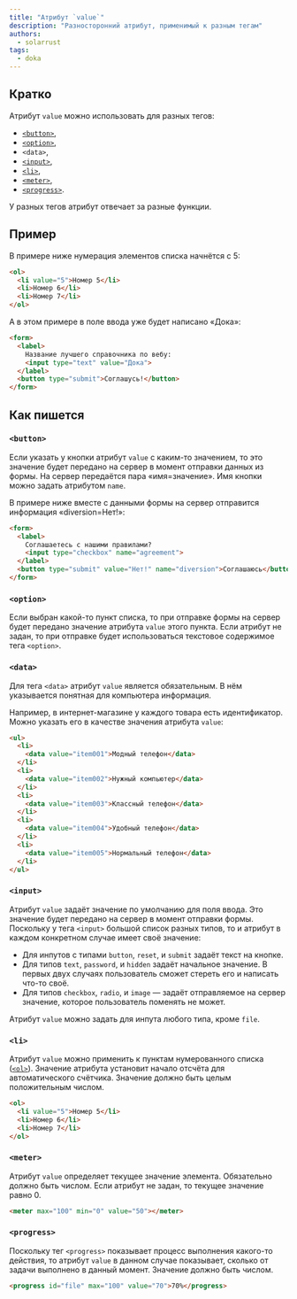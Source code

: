 ```yaml
---
title: "Атрибут `value`"
description: "Разносторонний атрибут, применимый к разным тегам"
authors:
  - solarrust
tags:
  - doka
---
```


## Кратко

Атрибут `value` можно использовать для разных тегов:

- [`<button>`](/html/button/),
- [`<option>`](/html/option/),
- `<data>`,
- [`<input>`](/html/input/),
- [`<li>`](/html/li/),
- [`<meter>`](/html/meter/),
- [`<progress>`](/html/progress/).

У разных тегов атрибут отвечает за разные функции.

## Пример

В примере ниже нумерация элементов списка начнётся с 5:

```html
<ol>
  <li value="5">Номер 5</li>
  <li>Номер 6</li>
  <li>Номер 7</li>
</ol>
```

А в этом примере в поле ввода уже будет написано «Дока»:

```html
<form>
  <label>
    Название лучшего справочника по вебу:
    <input type="text" value="Дока">
  </label>
  <button type="submit">Соглашусь!</button>
</form>
```

## Как пишется

### `<button>`

Если указать у кнопки атрибут `value` с каким-то значением, то это значение будет передано на сервер в момент отправки данных из формы. На сервер передаётся пара «имя=значение». Имя кнопки можно задать атрибутом `name`.

В примере ниже вместе с данными формы на сервер отправится информация «diversion=Нет!»:

```html
<form>
  <label>
    Соглашаетесь с нашими правилами?
    <input type="checkbox" name="agreement">
  </label>
  <button type="submit" value="Нет!" name="diversion">Соглашаюсь</button>
</form>
```

### `<option>`

Если выбран какой-то пункт списка, то при отправке формы на сервер будет передано значение атрибута `value` этого пункта. Если атрибут не задан, то при отправке будет использоваться текстовое содержимое тега `<option>`.

### `<data>`

Для тега `<data>` атрибут `value` является обязательным. В нём указывается понятная для компьютера информация.

Например, в интернет-магазине у каждого товара есть идентификатор. Можно указать его в качестве значения атрибута `value`:

```html
<ul>
  <li>
    <data value="item001">Модный телефон</data>
  </li>
  <li>
    <data value="item002">Нужный компьютер</data>
  </li>
  <li>
    <data value="item003">Классный телефон</data>
  </li>
  <li>
    <data value="item004">Удобный телефон</data>
  </li>
  <li>
    <data value="item005">Нормальный телефон</data>
  </li>
</ul>
```

### `<input>`

Атрибут `value` задаёт значение по умолчанию для поля ввода. Это значение будет передано на сервер в момент отправки формы. Поскольку у тега `<input>` большой список разных типов, то и атрибут в каждом конкретном случае имеет своё значение:

- Для инпутов с типами `button`, `reset`, и `submit` задаёт текст на кнопке.
- Для типов `text`, `password`, и `hidden` задаёт начальное значение. В первых двух случаях пользователь сможет стереть его и написать что-то своё.
- Для типов `checkbox`, `radio`, и `image` — задаёт отправляемое на сервер значение, которое пользователь поменять не может.

Атрибут `value` можно задать для инпута любого типа, кроме `file`.

### `<li>`

Атрибут `value` можно применить к пунктам нумерованного списка ([`<ol>`](/html/ol/)). Значение атрибута установит начало отсчёта для автоматического счётчика. Значение должно быть целым положительным числом.

```html
<ol>
  <li value="5">Номер 5</li>
  <li>Номер 6</li>
  <li>Номер 7</li>
</ol>
```

### `<meter>`

Атрибут `value` определяет текущее значение элемента. Обязательно должно быть числом. Если атрибут не задан, то текущее значение равно 0.

```html
<meter max="100" min="0" value="50"></meter>
```

### `<progress>`

Поскольку тег `<progress>` показывает процесс выполнения какого-то действия, то атрибут `value` в данном случае показывает, сколько от задачи выполнено в данный момент. Значение должно быть числом.

```html
<progress id="file" max="100" value="70">70%</progress>
```
